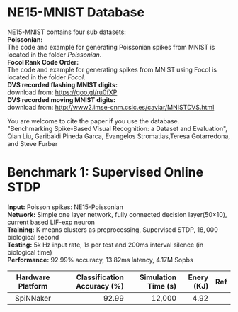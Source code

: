 NE15-MNIST Database
===================
NE15-MNIST contains four sub datasets:    
**Poissonian:**   
The code and example for generating Poissonian spikes from MNIST is located in the folder *Poissonian*.   
**Focol Rank Code Order:**   
The code and example for generating spikes from MNIST using Focol is located in the folder *Focol*.  
**DVS recorded flashing MNIST digits:**   
download from: https://goo.gl/ru0fXP   
**DVS recorded moving MNIST digits:**     
download from: http://www2.imse-cnm.csic.es/caviar/MNISTDVS.html  

You are welcome to cite the paper if you use the database.    
"Benchmarking Spike-Based Visual Recognition: a Dataset and Evaluation",    
Qian Liu, Garibaldi Pineda Garca, Evangelos Stromatias,Teresa Gotarredona, and Steve Furber   


# Benchmark 1: Supervised Online STDP
**Input:** Poisson spikes: NE15-Poissonian  
**Network:** Simple one layer network, fully connected decision layer(50$\times$10), current based LIF-exp neuron  
**Training:** K-means clusters as preprocessing, Supervised STDP, $18,000$ biological second  
**Testing:** 5k Hz input rate, 1s per test and 200ms interval silence (in biological time)  
**Performance:** 92.99% accuracy, 13.82ms latency, 4.17M Sopbs  

| Hardware Platform   | Classification Accuracy (%) | Simulation Time (s)    | Enery (KJ)              | Ref                                                                         |
|:-------------------:| ---------------------------:| ----------------------:| -----------------------:| ---------------------------------------------------------------------------:|
| SpiNNaker | 92.99 | 12,000 | 4.92 | |
